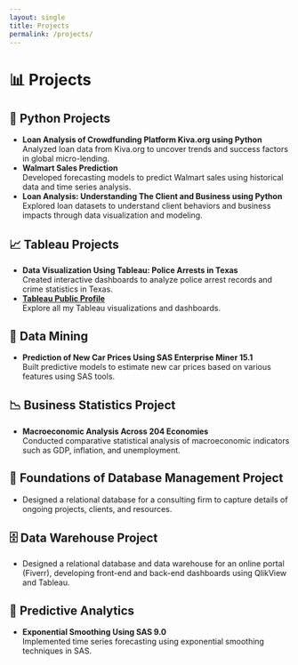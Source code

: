 ```yaml
---
layout: single
title: Projects
permalink: /projects/
---
```


# 📊 Projects

## 🐍 Python Projects
- **Loan Analysis of Crowdfunding Platform Kiva.org using Python**  
  Analyzed loan data from Kiva.org to uncover trends and success factors in global micro-lending.
- **Walmart Sales Prediction**  
  Developed forecasting models to predict Walmart sales using historical data and time series analysis.
- **Loan Analysis: Understanding The Client and Business using Python**  
  Explored loan datasets to understand client behaviors and business impacts through data visualization and modeling.

## 📈 Tableau Projects
- **Data Visualization Using Tableau: Police Arrests in Texas**  
  Created interactive dashboards to analyze police arrest records and crime statistics in Texas.  
- **[Tableau Public Profile](https://public.tableau.com/app/profile/amruta.gandhe/vizzes)**  
  Explore all my Tableau visualizations and dashboards.

## 🧠 Data Mining
- **Prediction of New Car Prices Using SAS Enterprise Miner 15.1**  
  Built predictive models to estimate new car prices based on various features using SAS tools.

## 📉 Business Statistics Project
- **Macroeconomic Analysis Across 204 Economies**  
  Conducted comparative statistical analysis of macroeconomic indicators such as GDP, inflation, and unemployment.

## 🧱 Foundations of Database Management Project
- Designed a relational database for a consulting firm to capture details of ongoing projects, clients, and resources.

## 🗄️ Data Warehouse Project
- Designed a relational database and data warehouse for an online portal (Fiverr), developing front-end and back-end dashboards using QlikView and Tableau.

## 🔮 Predictive Analytics
- **Exponential Smoothing Using SAS 9.0**  
  Implemented time series forecasting using exponential smoothing techniques in SAS.

